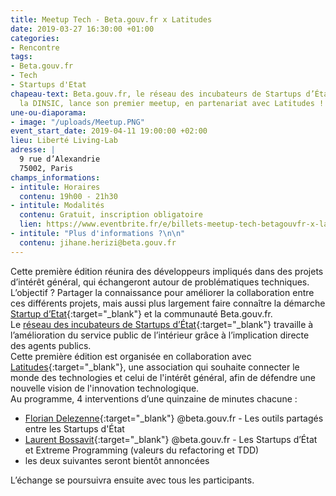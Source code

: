 ```yaml
---
title: Meetup Tech - Beta.gouv.fr x Latitudes
date: 2019-03-27 16:30:00 +01:00
categories:
- Rencontre
tags:
- Beta.gouv.fr
- Tech
- Startups d'Etat
chapeau-text: Beta.gouv.fr, le réseau des incubateurs de Startups d’État piloté par
  la DINSIC, lance son premier meetup, en partenariat avec Latitudes !
une-ou-diaporama:
- image: "/uploads/Meetup.PNG"
event_start_date: 2019-04-11 19:00:00 +02:00
lieu: Liberté Living-Lab
adresse: |
  9 rue d’Alexandrie
  75002, Paris
champs_informations:
- intitule: Horaires
  contenu: 19h00 - 21h30
- intitule: Modalités
  contenu: Gratuit, inscription obligatoire
  lien: https://www.eventbrite.fr/e/billets-meetup-tech-betagouvfr-x-latitudes-59297040043
- intitule: "Plus d'informations ?\n\n"
  contenu: jihane.herizi@beta.gouv.fr
---
```


Cette première édition réunira des développeurs impliqués dans des projets d’intérêt général, qui échangeront autour de problématiques techniques. 
L’objectif ? Partager la connaissance pour améliorer la collaboration entre ces différents projets, mais aussi plus largement faire connaître la démarche [Startup d’Etat](https://beta.gouv.fr/startups/){:target="_blank"} et la communauté Beta.gouv.fr. 
<br>
Le [réseau des incubateurs de Startups d’État](https://beta.gouv.fr/incubateurs/){:target="_blank"} travaille à l’amélioration du service public de l’intérieur grâce à l’implication directe des agents publics. 
<br>
Cette première édition est organisée en collaboration avec [Latitudes](http://www.latitudes.cc/){:target="_blank"}, une association qui souhaite connecter le monde des technologies et celui de l'intérêt général, afin de défendre une nouvelle vision de l'innovation technologique.
<br>
Au programme, 4 interventions d’une quinzaine de minutes chacune : 
* [Florian Delezenne](https://twitter.com/FDelezenne){:target="_blank"} @beta.gouv.fr - Les outils partagés entre les Startups d'État
* [Laurent Bossavit](https://twitter.com/Morendil){:target="_blank"} @beta.gouv.fr - Les Startups d’État et Extreme Programming (valeurs du refactoring et TDD)
* les deux suivantes seront bientôt annoncées

L’échange se poursuivra ensuite avec tous les participants. 



